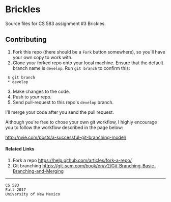 # Brickles

Source files for CS 583 assignment #3 Brickles.


## Contributing

1. Fork this repo (there should be a `Fork` button somewhere), so you'll have your own copy to work with.
2. Clone *your* forked repo onto your local machine. Ensure that the default branch name is `develop`. Run `git branch` to confirm this:
```
 $ git branch
 * develop
```
3. Make changes to the code.
4. Push to *your* repo.
5. Send pull-request to this repo's `develop` branch.

I'll merge your code after you send the pull request.

Although you're free to chose your own git workflow, I highly encourage you to follow the workflow described in the page below:

http://nvie.com/posts/a-successful-git-branching-model/

#### Related Links

1. Fork a repo https://help.github.com/articles/fork-a-repo/
2. Git branching https://git-scm.com/book/en/v2/Git-Branching-Basic-Branching-and-Merging


---

```
CS 583
Fall 2017
University of New Mexico
```
